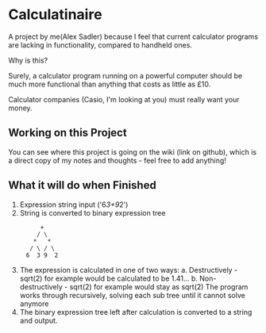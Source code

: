 Calculatinaire
==============
A project by me(Alex Sadler) because I feel that current calculator programs are lacking in functionality, compared to handheld ones.

Why is this?

Surely, a calculator program running on a powerful computer should be much more functional than anything that costs as little as £10.

Calculator companies (Casio, I'm looking at you) must really want your money.

Working on this Project
-----------------------
You can see where this project is going on the wiki (link on github), which is a direct copy of my notes and thoughts - feel free to add anything!

What it will do when Finished
-----------------------------
   1. Expression string input ('6*3+9*2')
   2. String is converted to binary expression tree
   ```
            +
           / \
          *   *
         / \ / \
        6  3 9  2
   ```
   3. The expression is calculated in one of two ways:
      a. Destructively - sqrt(2) for example would be calculated to be 1.41...
      b. Non-destructively - sqrt(2) for example would stay as sqrt(2)
      The program works through recursively, solving each sub tree until it cannot solve anymore
   4. The binary expression tree left after calculation is converted to a string and output.
